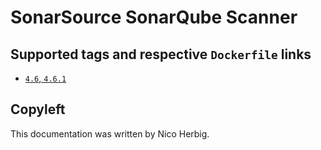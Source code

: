 # SonarSource SonarQube Scanner

## Supported tags and respective `Dockerfile` links

 * [`4.6`, `4.6.1`](https://github.com/nicoherbigio/docker-sonarsource-sonarqube-scanner/blob/master/4.6/debian/default/Dockerfile)

## Copyleft

This documentation was written by Nico Herbig.
